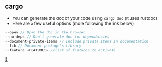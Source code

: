 ## cargo

* You can generate the doc of your code using `cargo doc` (it uses rustdoc)
* Here are a few useful options (more following the link below)

```rust
--open // Open the doc in the browser
--no-deps // Don't generate doc for dependencies
--document-private-items // Include private items in documentation
--lib // Document package's library
--feature <FEATURES> //list of features to activate
```

[📒](https://doc.rust-lang.org/cargo/commands/cargo-doc.html)